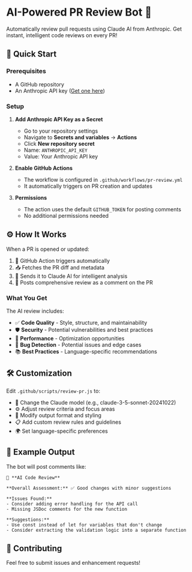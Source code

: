# AI-Powered PR Review Bot 🤖

Automatically review pull requests using Claude AI from Anthropic. Get instant, intelligent code reviews on every PR!

## 🚀 Quick Start

### Prerequisites
- A GitHub repository
- An Anthropic API key ([Get one here](https://console.anthropic.com))

### Setup

1. **Add Anthropic API Key as a Secret**
   - Go to your repository settings
   - Navigate to **Secrets and variables** → **Actions**
   - Click **New repository secret**
   - Name: `ANTHROPIC_API_KEY`
   - Value: Your Anthropic API key

2. **Enable GitHub Actions**
   - The workflow is configured in `.github/workflows/pr-review.yml`
   - It automatically triggers on PR creation and updates

3. **Permissions**
   - The action uses the default `GITHUB_TOKEN` for posting comments
   - No additional permissions needed

## ⚙️ How It Works

When a PR is opened or updated:
1. 🎯 GitHub Action triggers automatically
2. 📥 Fetches the PR diff and metadata
3. 🤖 Sends it to Claude AI for intelligent analysis
4. 💬 Posts comprehensive review as a comment on the PR

### What You Get
The AI review includes:
- ✅ **Code Quality** - Style, structure, and maintainability
- 🛡️ **Security** - Potential vulnerabilities and best practices
- 🚀 **Performance** - Optimization opportunities
- 🐛 **Bug Detection** - Potential issues and edge cases
- 📚 **Best Practices** - Language-specific recommendations

## 🛠️ Customization

Edit `.github/scripts/review-pr.js` to:
- 🔄 Change the Claude model (e.g., claude-3-5-sonnet-20241022)
- ⚙️ Adjust review criteria and focus areas
- 🎨 Modify output format and styling
- 📋 Add custom review rules and guidelines
- 🌍 Set language-specific preferences

## 📝 Example Output

The bot will post comments like:
```
🤖 **AI Code Review**

**Overall Assessment:** ✅ Good changes with minor suggestions

**Issues Found:**
- Consider adding error handling for the API call
- Missing JSDoc comments for the new function

**Suggestions:**
- Use const instead of let for variables that don't change
- Consider extracting the validation logic into a separate function
```

## 🤝 Contributing

Feel free to submit issues and enhancement requests!
